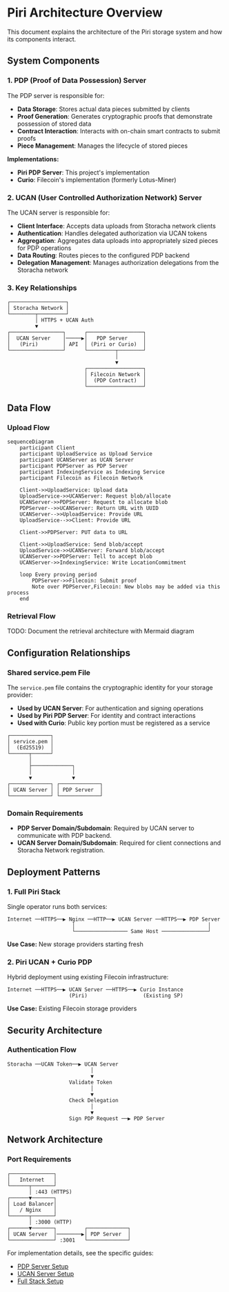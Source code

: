 # Piri Architecture Overview

This document explains the architecture of the Piri storage system and how its components interact.

## System Components

### 1. PDP (Proof of Data Possession) Server

The PDP server is responsible for:
- **Data Storage**: Stores actual data pieces submitted by clients
- **Proof Generation**: Generates cryptographic proofs that demonstrate possession of stored data
- **Contract Interaction**: Interacts with on-chain smart contracts to submit proofs
- **Piece Management**: Manages the lifecycle of stored pieces

**Implementations:**
- **Piri PDP Server**: This project's implementation
- **Curio**: Filecoin's implementation (formerly Lotus-Miner)

### 2. UCAN (User Controlled Authorization Network) Server

The UCAN server is responsible for:
- **Client Interface**: Accepts data uploads from Storacha network clients
- **Authentication**: Handles delegated authorization via UCAN tokens
- **Aggregation**: Aggregates data uploads into appropriately sized pieces for PDP operations
- **Data Routing**: Routes pieces to the configured PDP backend
- **Delegation Management**: Manages authorization delegations from the Storacha network

### 3. Key Relationships

```
┌──────────────────┐
│ Storacha Network │
└────────┬─────────┘
         │ HTTPS + UCAN Auth
         ▼
┌─────────────────┐      ┌──────────────────┐
│  UCAN Server    │─────▶│   PDP Server     │
│   (Piri)        │ API  │ (Piri or Curio)  │
└─────────────────┘      └─────────┬────────┘
                                   │
                                   ▼
                         ┌──────────────────┐
                         │ Filecoin Network │
                         │  (PDP Contract)  │
                         └──────────────────┘
```

## Data Flow

### Upload Flow

```mermaid
sequenceDiagram
    participant Client
    participant UploadService as Upload Service
    participant UCANServer as UCAN Server
    participant PDPServer as PDP Server
    participant IndexingService as Indexing Service
    participant Filecoin as Filecoin Network

    Client->>UploadService: Upload data
    UploadService->>UCANServer: Request blob/allocate
    UCANServer->>PDPServer: Request to allocate blob
    PDPServer-->>UCANServer: Return URL with UUID
    UCANServer-->>UploadService: Provide URL
    UploadService-->>Client: Provide URL
    
    Client->>PDPServer: PUT data to URL
    
    Client->>UploadService: Send blob/accept
    UploadService->>UCANServer: Forward blob/accept
    UCANServer->>PDPServer: Tell to accept blob
    UCANServer->>IndexingService: Write LocationCommitment
    
    loop Every proving period
        PDPServer->>Filecoin: Submit proof
        Note over PDPServer,Filecoin: New blobs may be added via this process
    end
```

### Retrieval Flow

TODO: Document the retrieval architecture with Mermaid diagram

## Configuration Relationships

### Shared service.pem File

The `service.pem` file contains the cryptographic identity for your storage provider:
- **Used by UCAN Server**: For authentication and signing operations
- **Used by Piri PDP Server**: For identity and contract interactions
- **Used with Curio**: Public key portion must be registered as a service

```
┌─────────────┐
│ service.pem │
│  (Ed25519)  │
└──────┬──────┘
       │
       ├─────────────┐
       │             │
       ▼             ▼
┌─────────────┐ ┌─────────────┐
│ UCAN Server │ │ PDP Server  │
└─────────────┘ └─────────────┘
```

### Domain Requirements

- **PDP Server Domain/Subdomain**: Required by UCAN server to communicate with PDP backend.
- **UCAN Server Domain/Subdomain**: Required for client connections and Storacha Network registration.

## Deployment Patterns

### 1. Full Piri Stack

Single operator runs both services:

```
Internet ──HTTPS──▶ Nginx ──HTTP──▶ UCAN Server ──HTTPS──▶ PDP Server
                     │                                           │
                     └───────────────── Same Host ───────────────┘
```

**Use Case:** New storage providers starting fresh

### 2. Piri UCAN + Curio PDP

Hybrid deployment using existing Filecoin infrastructure:

```
Internet ──HTTPS──▶ UCAN Server ──HTTPS──▶ Curio Instance
                    (Piri)                  (Existing SP)
```

**Use Case:** Existing Filecoin storage providers

## Security Architecture

### Authentication Flow

```
Storacha ──UCAN Token──▶ UCAN Server
                           │
                           ▼
                    Validate Token
                           │
                           ▼
                    Check Delegation
                           │
                           ▼
                    Sign PDP Request ──▶ PDP Server
```

## Network Architecture

### Port Requirements

```
┌──────────────┐
│   Internet   │
└──────┬───────┘
       │ :443 (HTTPS)
┌──────▼───────┐
│ Load Balancer│
│   / Nginx    │
└──────┬───────┘
       │ :3000 (HTTP)
┌──────▼───────┐         ┌─────────────┐
│ UCAN Server  │────────▶│ PDP Server  │
└──────────────┘ :3001   └─────────────┘
```

For implementation details, see the specific guides:
- [PDP Server Setup](./guides/pdp-server-piri.md)
- [UCAN Server Setup](./guides/ucan-server.md)
- [Full Stack Setup](./integrations/full-stack-setup.md)